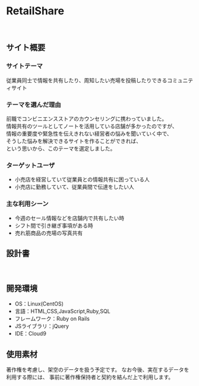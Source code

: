 # RetailShare
​
## サイト概要
### サイトテーマ
従業員同士で情報を共有したり、周知したい売場を投稿したりできるコミュニティサイト
​
### テーマを選んだ理由
前職でコンビニエンスストアのカウンセリングに携わっていました。  
情報共有のツールとしてノートを活用している店舗が多かったのですが、  
情報の重要度や緊急性を伝えきれない経営者の悩みを聞いていく中で、  
そうした悩みを解決できるサイトを作ることができれば、  
という思いから、このテーマを選定しました。 

### ターゲットユーザ
- 小売店を経営していて従業員との情報共有に困っている人
- 小売店に勤務していて、従業員間で伝達をしたい人
​
### 主な利用シーン
<!--どのような時に使うのかの状況を記載すること-->
- 今週のセール情報などを店舗内で共有したい時
- シフト間で引き継ぎ事項がある時
- 売れ筋商品の売場の写真共有
​
## 設計書
<!--作成次第追記-->
​
## 開発環境
- OS：Linux(CentOS)
- 言語：HTML,CSS,JavaScript,Ruby,SQL
- フレームワーク：Ruby on Rails
- JSライブラリ：jQuery
- IDE：Cloud9
​
## 使用素材
著作権を考慮し、架空のデータを扱う予定です。
なお今後、実在するデータを利用する際には、
事前に著作権保持者と契約を結んだ上で利用します。
<!--- 外部サービスの画像素材・音声素材を使用した場合は、必ずサービス名とURLを明記してください。-->
<!--- アプリケーションの実装に使用したgem/bootstrapのリファレンスなどの記載は不要です。-->
<!--- 使用しない場合は、使用素材の項目をREADMEから削除してください。-->